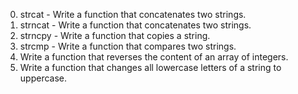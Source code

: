 0. strcat - Write a function that concatenates two strings.
1. strncat - Write a function that concatenates two strings.
2. strncpy - Write a function that copies a string.
3. strcmp - Write a function that compares two strings.
4. Write a function that reverses the content of an array of integers.
5. Write a function that changes all lowercase letters of a string to uppercase.
